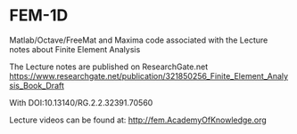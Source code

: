 # FEM-1D
Matlab/Octave/FreeMat and Maxima code associated with the 
Lecture notes about Finite Element Analysis

The Lecture notes are published on ResearchGate.net
https://www.researchgate.net/publication/321850256_Finite_Element_Analysis_Book_Draft

With DOI:10.13140/RG.2.2.32391.70560

Lecture videos can be found at:
http://fem.AcademyOfKnowledge.org
